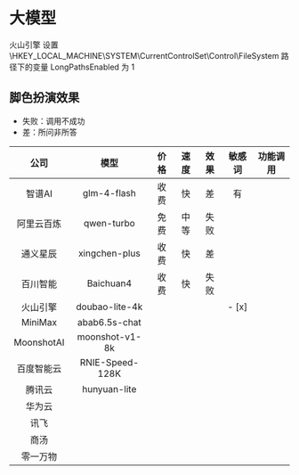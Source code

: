 # 大模型

火山引擎 设置 \HKEY_LOCAL_MACHINE\SYSTEM\CurrentControlSet\Control\FileSystem 路径下的变量 LongPathsEnabled 为 1

## 脚色扮演效果

- 失败：调用不成功
- 差：所问非所答

|     公司     |       模型        | 价格  | 速度  | 效果  |  敏感词  | 功能调用 |
| :--------: | :-------------: | :-: | :-: | :-: | :---: | :--: |
|    智谱AI    |   glm-4-flash   | 收费  |  快  |  差  |   有   |      |
|   阿里云百炼    |   qwen-turbo    | 免费  | 中等  | 失败  |       |      |
|    通义星辰    |  xingchen-plus  | 收费  |  快  |  差  |       |      |
|    百川智能    |    Baichuan4    | 收费  |  快  | 失败  |       |      |
|    火山引擎    | doubao-lite-4k  |     |     |     | - [x] |      |
|  MiniMax   |  abab6.5s-chat  |     |     |     |       |      |
| MoonshotAI | moonshot-v1-8k  |     |     |     |       |      |
|   百度智能云    | RNIE-Speed-128K |     |     |     |       |      |
|    腾讯云     |  hunyuan-lite   |     |     |     |       |      |
|    华为云     |                 |     |     |     |       |      |
|     讯飞     |                 |     |     |     |       |      |
|     商汤     |                 |     |     |     |       |      |
|    零一万物    |                 |     |     |     |       |      |
